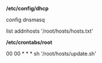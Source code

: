 **/etc/config/dhcp**

config dnsmasq

list addnhosts '/root/hosts/hosts.txt'

**/etc/crontabs/root**

00 00 * * * sh '/root/hosts/update.sh'
